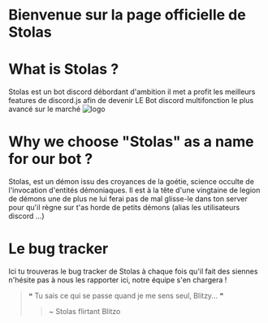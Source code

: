 # Bienvenue sur la page officielle de Stolas

# What is Stolas ? 
Stolas est un bot discord débordant d'ambition il met a profit les meilleurs features de discord.js afin de devenir LE Bot discord multifonction le plus avancé sur le marché ![logo](https://i.imgur.com/AASld0s.png)

# Why we choose "Stolas" as a name for our bot ?
Stolas, est un démon issu des croyances de la goétie, science occulte de l'invocation d'entités démoniaques. Il est à la tête d'une vingtaine de legion de démons une de plus ne lui ferai pas de mal glisse-le dans ton server pour qu'il règne sur t'as horde de petits démons (alias les utilisateurs discord ...)

# Le bug tracker 
Ici tu trouveras le bug tracker de Stolas à chaque fois qu'il fait des siennes n'hésite pas à nous les rapporter ici, notre équipe s'en chargera ! <br>
> ❝	Tu sais ce qui se passe quand je me sens seul, Blitzy...	❞
> > ~ Stolas flirtant Blitzo	



